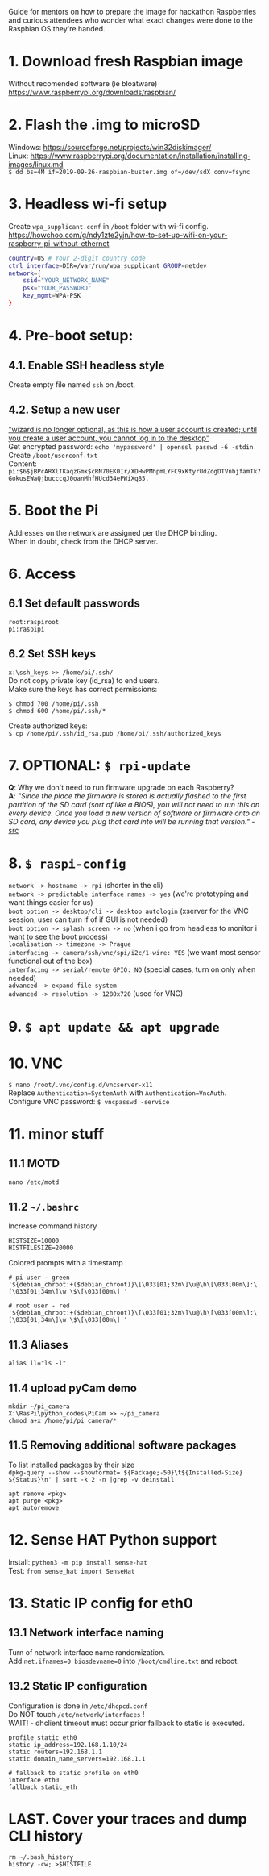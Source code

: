 Guide for mentors on how to prepare the image for hackathon Raspberries and curious attendees who wonder what exact changes were done to the Raspbian OS they're handed. 

# 1. Download fresh Raspbian image
Without recomended software (ie bloatware)<BR>
https://www.raspberrypi.org/downloads/raspbian/

# 2. Flash the .img to microSD
Windows: https://sourceforge.net/projects/win32diskimager/<BR>
Linux: https://www.raspberrypi.org/documentation/installation/installing-images/linux.md<BR>
`$ dd bs=4M if=2019-09-26-raspbian-buster.img of=/dev/sdX conv=fsync`

# 3. Headless wi-fi setup
Create `wpa_supplicant.conf` in `/boot` folder with wi-fi config.<BR>
https://howchoo.com/g/ndy1zte2yjn/how-to-set-up-wifi-on-your-raspberry-pi-without-ethernet
```bash
country=US # Your 2-digit country code
ctrl_interface=DIR=/var/run/wpa_supplicant GROUP=netdev
network={
    ssid="YOUR_NETWORK_NAME"
    psk="YOUR_PASSWORD"
    key_mgmt=WPA-PSK
}
```

# 4. Pre-boot setup:
## 4.1. Enable SSH headless style
Create empty file named ```ssh``` on /boot.

## 4.2. Setup a new user
["wizard is no longer optional, as this is how a user account is created; until you create a user account, you cannot log in to the desktop"](https://www.raspberrypi.com/news/raspberry-pi-bullseye-update-april-2022/)  
Get encrypted password: `echo 'mypassword' | openssl passwd -6 -stdin`  
Create `/boot/userconf.txt`  
Content: `pi:$6$jBPcARXlTKaqzGmk$cRN70EK0Ir/XDHwPMhpmLYFC9xKtyrUdZogDTVnbjfamTk7GokusEWaQjbucccqJ0oanMhfHUcd34ePWiXq85.`
    
# 5. Boot the Pi
Addresses on the network are assigned per the DHCP binding.<BR>
When in doubt, check from the DHCP server.

# 6. Access
## 6.1 Set default passwords
```
root:raspiroot
pi:raspipi
```
## 6.2 Set SSH keys
`x:\ssh_keys >> /home/pi/.ssh/`<BR>
Do not copy private key (id_rsa) to end users.<BR>
Make sure the keys has correct permissions:
~~~~
$ chmod 700 /home/pi/.ssh
$ chmod 600 /home/pi/.ssh/*
~~~~
Create authorized keys:<BR>
`$ cp /home/pi/.ssh/id_rsa.pub /home/pi/.ssh/authorized_keys`

# 7. OPTIONAL: `$ rpi-update`
**Q**: Why we don't need to run firmware upgrade on each Raspberry?<BR>
**A**: *"Since the place the firmware is stored is actually flashed to the first partition of the SD card (sort of like a BIOS), you will not need to run this on every device. Once you load a new version of software or firmware onto an SD card, any device you plug that card into will be running that version."* -[src](https://raspberrypi.stackexchange.com/questions/4355/do-i-still-need-rpi-update-if-i-am-using-the-latest-version-of-raspbian)


# 8. `$ raspi-config`
`network -> hostname -> rpi`  (shorter in the cli)<BR>
`network -> predictable interface names -> yes` (we're prototyping and want things easier for us)<BR>
`boot option -> desktop/cli -> desktop autologin` (xserver for the VNC session, user can turn if of if GUI is not needed)<BR>
`boot option -> splash screen -> no` (when i go from headless to monitor i want to see the boot process)<BR>
`localisation -> timezone -> Prague`<BR>
`interfacing -> camera/ssh/vnc/spi/i2c/1-wire: YES` (we want most sensor functional out of the box)<BR>
`interfacing -> serial/remote GPIO: NO` (special cases, turn on only when needed)<BR>
`advanced -> expand file system`<BR>
`advanced -> resolution -> 1280x720` (used for VNC)


# 9. `$ apt update && apt upgrade`


# 10. VNC
`$ nano /root/.vnc/config.d/vncserver-x11`<BR>
Replace `Authentication=SystemAuth` with `Authentication=VncAuth`.<BR>
Configure VNC password: 
`$ vncpasswd -service`


# 11. minor stuff
## 11.1 MOTD
`nano /etc/motd`
## 11.2 `~/.bashrc`
Increase command history
```
HISTSIZE=10000
HISTFILESIZE=20000
```
Colored prompts with a timestamp
```
# pi user - green
'${debian_chroot:+($debian_chroot)}\[\033[01;32m\]\u@\h\[\033[00m\]:\[\033[01;34m\]\w \$\[\033[00m\] '

# root user - red
'${debian_chroot:+($debian_chroot)}\[\033[01;32m\]\u@\h\[\033[00m\]:\[\033[01;34m\]\w \$\[\033[00m\] '
```

## 11.3 Aliases
`alias ll="ls -l"`


## 11.4 upload pyCam demo
~~~~
mkdir ~/pi_camera
X:\RasPi\python_codes\PiCam >> ~/pi_camera
chmod a+x /home/pi/pi_camera/*
~~~~

## 11.5 Removing additional software packages
To list  installed packages by their size<BR>
`dpkg-query --show --showformat='${Package;-50}\t${Installed-Size} ${Status}\n' | sort -k 2 -n |grep -v deinstall`
```
apt remove <pkg>
apt purge <pkg>
apt autoremove
```

# 12. Sense HAT Python support
Install: `python3 -m pip install sense-hat`<BR>
Test: `from sense_hat import SenseHat`

# 13. Static IP config for eth0
## 13.1 Network interface naming
Turn of network interface name randomization.<BR>
Add `net.ifnames=0 biosdevname=0` into `/boot/cmdline.txt` and reboot.
    
## 13.2 Static IP configuration
Configuration is done in `/etc/dhcpcd.conf`<BR>
Do NOT touch `/etc/network/interfaces` ! <BR>
WAIT! - dhclient timeout must occur prior fallback to static is executed. 

~~~~
profile static_eth0
static ip_address=192.168.1.10/24
static routers=192.168.1.1
static domain_name_servers=192.168.1.1

# fallback to static profile on eth0
interface eth0
fallback static_eth
~~~~

# LAST. Cover your traces and dump CLI history
```
rm ~/.bash_history
history -cw; >$HISTFILE
```
